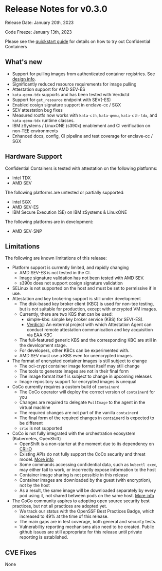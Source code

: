 # Release Notes for v0.3.0
Release Date: January 20th, 2023

Code Freeze: January 13th, 2023

Please see the [quickstart guide](../quickstart.md) for details on how to try out Confidential Containers

## What's new
- Support for pulling images from authenticated container registries. See [design info](https://github.com/confidential-containers/guest-components/blob/cf1f7f96eb60ec4cc4aaa671c04d574a4ea0e441/docs/image_auth.md).
- Significantly reduced resource requirements for image pulling
- Attestation support for AMD SEV-ES
- `kata-qemu-tdx` supports and has been tested with Verdictd
- Support for `get_resource` endpoint with SEV(-ES)
- Enabled cosign signature support in enclave-cc / SGX
- SEV attestation bug fixes
- Measured rootfs now works with `kata-clh`, `kata-qemu`, `kata-clh-tdx`, and `kata-qemu-tdx` runtime classes.
- IBM zSystems / LinuxONE (s390x) enablement and CI verification on non-TEE environments
- Enhanced docs, config, CI pipeline and test coverage for enclave-cc / SGX

## Hardware Support
Confidential Containers is tested with attestation on the following platforms:
- Intel TDX
- AMD SEV

The following platforms are untested or partially supported:
- Intel SGX
- AMD SEV-ES
- IBM Secure Execution (SE) on IBM zSystems & LinuxONE

The following platforms are in development:
- AMD SEV-SNP

## Limitations

The following are known limitations of this release:

- Platform support is currently limited, and rapidly changing
  * AMD SEV-ES is not tested in the CI.
  * Image signature validation has not been tested with AMD SEV.
  * s390x does not support cosign signature validation
- SELinux is not supported on the host and must be set to permissive if in use.
- Attestation and key brokering support is still under development
  * The disk-based key broker client (KBC) is used for non-tee testing, but is not suitable for production, except with encrypted VM images.
  * Currently, there are two KBS that can be used:
    - simple-kbs:  simple key broker service (KBS) for SEV(-ES).
    - [Verdictd](https://github.com/inclavare-containers/verdictd): An external project with which Attestation Agent can conduct remote attestation communication and key acquisition via EAA KBC
  * The full-featured generic KBS and the corresponding KBC are still in the development stage.
  * For developers, other KBCs can be experimented with.
  * AMD SEV must use a KBS even for unencrypted images.
- The format of encrypted container images is still subject to change
  * The oci-crypt container image format itself may still change
  * The tools to generate images are not in their final form
  * The image format itself is subject to change in upcoming releases
  * Image repository support for encrypted images is unequal
- CoCo currently requires a custom build of `containerd`
  * The CoCo operator will deploy the correct version of `containerd` for you
  * Changes are required to delegate `PullImage` to the agent in the virtual machine
  * The required changes are not part of the vanilla `containerd`
  * The final form of the required changes in `containerd` is expected to be different
  * `crio` is not supported
- CoCo is not fully integrated with the orchestration ecosystem (Kubernetes, OpenShift)
  * OpenShift is a non-starter at the moment due to its dependency on [CRI-O](https://github.com/cri-o/cri-o)
  * Existing APIs do not fully support the CoCo security and threat model. [More info](https://github.com/confidential-containers/community/issues/53)
  * Some commands accessing confidential data, such as `kubectl exec`, may either fail to work, or incorrectly expose information to the host
  * Container image sharing is not possible in this release
  * Container images are downloaded by the guest (with encryption), not by the host
  * As a result, the same image will be downloaded separately by every pod using it, not shared between pods on the same host. [More info](https://github.com/confidential-containers/community/issues/66)
- The CoCo community aspires to adopting open source security best practices, but not all practices are adopted yet.
  * We track our status with the OpenSSF Best Practices Badge, which increased to 49% at the time of this release.
  * The main gaps are in test coverage, both general and security tests.
  * Vulnerability reporting mechanisms also need to be created. Public github issues are still appropriate for this release until private reporting is established.


## CVE Fixes

None
